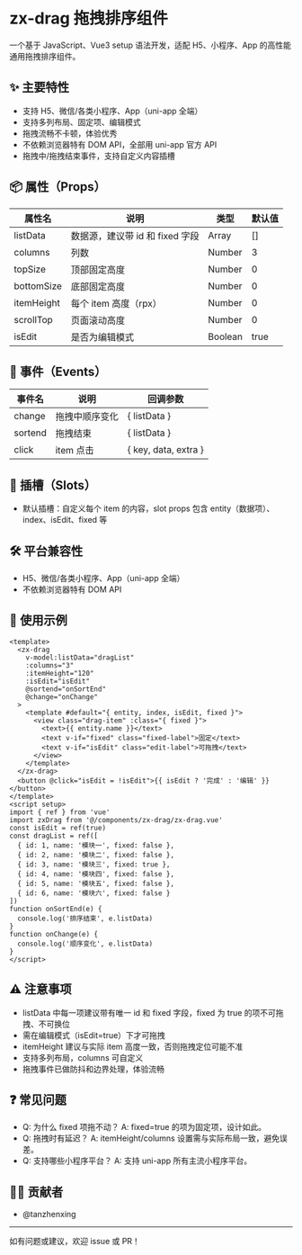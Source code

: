 # zx-drag 拖拽排序组件

一个基于 JavaScript、Vue3 setup 语法开发，适配 H5、小程序、App 的高性能通用拖拽排序组件。

## ✨ 主要特性
- 支持 H5、微信/各类小程序、App（uni-app 全端）
- 支持多列布局、固定项、编辑模式
- 拖拽流畅不卡顿，体验优秀
- 不依赖浏览器特有 DOM API，全部用 uni-app 官方 API
- 拖拽中/拖拽结束事件，支持自定义内容插槽

## 📦 属性（Props）
| 属性名      | 说明               | 类型    | 默认值 |
| ----------- | ------------------ | ------- | ------ |
| listData    | 数据源，建议带 id 和 fixed 字段 | Array   | []     |
| columns     | 列数               | Number  | 3      |
| topSize     | 顶部固定高度        | Number  | 0      |
| bottomSize  | 底部固定高度        | Number  | 0      |
| itemHeight  | 每个 item 高度（rpx）| Number  | 0      |
| scrollTop   | 页面滚动高度        | Number  | 0      |
| isEdit      | 是否为编辑模式      | Boolean | true   |

## 🧩 事件（Events）
| 事件名   | 说明           | 回调参数           |
| -------- | -------------- | ------------------ |
| change   | 拖拽中顺序变化 | { listData }       |
| sortend  | 拖拽结束       | { listData }       |
| click    | item 点击      | { key, data, extra } |

## 🔌 插槽（Slots）
- 默认插槽：自定义每个 item 的内容，slot props 包含 entity（数据项）、index、isEdit、fixed 等

## 🛠️ 平台兼容性
- H5、微信/各类小程序、App（uni-app 全端）
- 不依赖浏览器特有 DOM API

## 🚀 使用示例
```vue
<template>
  <zx-drag
    v-model:listData="dragList"
    :columns="3"
    :itemHeight="120"
    :isEdit="isEdit"
    @sortend="onSortEnd"
    @change="onChange"
  >
    <template #default="{ entity, index, isEdit, fixed }">
      <view class="drag-item" :class="{ fixed }">
        <text>{{ entity.name }}</text>
        <text v-if="fixed" class="fixed-label">固定</text>
        <text v-if="isEdit" class="edit-label">可拖拽</text>
      </view>
    </template>
  </zx-drag>
  <button @click="isEdit = !isEdit">{{ isEdit ? '完成' : '编辑' }}</button>
</template>
<script setup>
import { ref } from 'vue'
import zxDrag from '@/components/zx-drag/zx-drag.vue'
const isEdit = ref(true)
const dragList = ref([
  { id: 1, name: '模块一', fixed: false },
  { id: 2, name: '模块二', fixed: false },
  { id: 3, name: '模块三', fixed: true },
  { id: 4, name: '模块四', fixed: false },
  { id: 5, name: '模块五', fixed: false },
  { id: 6, name: '模块六', fixed: false }
])
function onSortEnd(e) {
  console.log('排序结束', e.listData)
}
function onChange(e) {
  console.log('顺序变化', e.listData)
}
</script>
```

## ⚠️ 注意事项
- listData 中每一项建议带有唯一 id 和 fixed 字段，fixed 为 true 的项不可拖拽、不可换位
- 需在编辑模式（isEdit=true）下才可拖拽
- itemHeight 建议与实际 item 高度一致，否则拖拽定位可能不准
- 支持多列布局，columns 可自定义
- 拖拽事件已做防抖和边界处理，体验流畅

## ❓ 常见问题
- Q: 为什么 fixed 项拖不动？
  A: fixed=true 的项为固定项，设计如此。
- Q: 拖拽时有延迟？
  A: itemHeight/columns 设置需与实际布局一致，避免误差。
- Q: 支持哪些小程序平台？
  A: 支持 uni-app 所有主流小程序平台。

## 👨‍💻 贡献者
- @tanzhenxing

---

如有问题或建议，欢迎 issue 或 PR！
